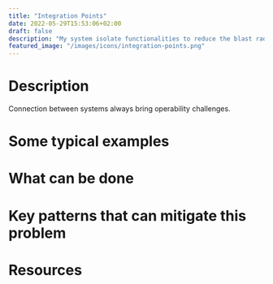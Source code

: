```yaml
---
title: "Integration Points"
date: 2022-05-29T15:53:06+02:00
draft: false
description: "My system isolate functionalities to reduce the blast radius when problems occur"
featured_image: "/images/icons/integration-points.png"
---
```


# Description

Connection between systems always bring operability challenges.  

# Some typical examples

# What can be done

# Key patterns that can mitigate this problem

# Resources

